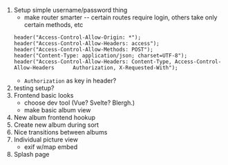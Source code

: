 1. Setup simple username/password thing
   - make router smarter -- certain routes require login, others take only certain methods, etc
    ```
    header("Access-Control-Allow-Origin: *");
    header("Access-Control-Allow-Headers: access");
    header("Access-Control-Allow-Methods: POST");
    header("Content-Type: application/json; charset=UTF-8");
    header("Access-Control-Allow-Headers: Content-Type, Access-Control-Allow-Headers      Authorization, X-Requested-With");
    ```
   - `Authorization` as key in header?
2. testing setup?
3. Frontend basic looks
   - choose dev tool (Vue? Svelte? Blergh.)
   - make basic album view
4. New album frontend hookup
5. Create new album during sort
6. Nice transitions between albums
7. Individual picture view
   - exif w/map embed
8. Splash page
